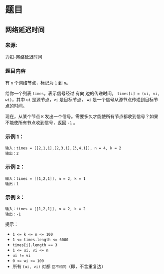 # 题目

## 网络延迟时间

### 来源:

[力扣-网络延迟时间](https://leetcode-cn.com/problems/network-delay-time/)

### 题目内容

有 `n` 个网络节点，标记为 `1` 到 `n`。

给你一个列表 `times`，表示信号经过 有向 边的传递时间。 `times[i] = (ui, vi, wi)`，其中 `ui` 是源节点，`vi` 是目标节点， `wi` 是一个信号从源节点传递到目标节点的时间。

现在，从某个节点 `K` 发出一个信号。需要多久才能使所有节点都收到信号？如果不能使所有节点收到信号，返回 `-1` 。

### 示例 1：

```plaintext
输入：times = [[2,1,1],[2,3,1],[3,4,1]], n = 4, k = 2
输出：2
```

### 示例 2：

```plaintext
输入：times = [[1,2,1]], n = 2, k = 1
输出：1
```

### 示例 3：

```plaintext
输入：times = [[1,2,1]], n = 2, k = 2
输出：-1
```

提示：

- `1 <= k <= n <= 100`
- `1 <= times.length <= 6000`
- `times[i].length == 3`
- `1 <= ui, vi <= n`
- `ui != vi`
- `0 <= wi <= 100`
- 所有 `(ui, vi)` 对都 `互不相同`（即，不含重复边）
